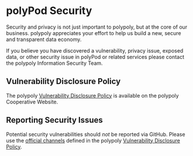 # polyPod Security

Security and privacy is not just important to polypoly, but at the core of our business. 
polypoly appreciates your effort to help us build a new, secure and transparent data economy.

If you believe you have discovered a vulnerability, privacy issue, exposed data, or other 
security issue in polyPod or related services please contact the polypoly Information 
Security Team.

## Vulnerability Disclosure Policy

The polypoly [Vulnerability Disclosure Policy] is available on the polypoly
Cooperative Website.

## Reporting Security Issues

Potential security vulnerabilities should *not* be reported via GitHub.
Please use the [official channels] defined in the polypoly [Vulnerability Disclosure Policy].


[Vulnerability Disclosure Policy]: https://polypoly.net/en/security/vdp/
[official channels]: https://polypoly.net/en/security/vdp#Official%20Channels
